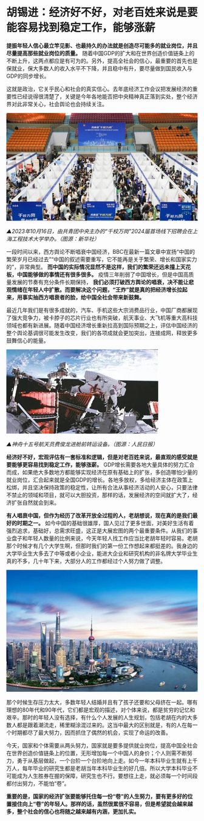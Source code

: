 # 胡锡进：经济好不好，对老百姓来说是要能容易找到稳定工作，能够涨薪

**提振年轻人信心最立竿见影、也最持久的办法就是创造尽可能多的就业岗位，并且尽量提高那些就业岗位的质量。**
随着中国GDP的扩大和在世界创造价值链条上的不断上升，这两点都应是有可为的。另外，提高全社会的信心，最重要的首先也是保就业，保大多数人的收入水平不下降，并且稳中有升，要尽量做到国民收入与GDP的同步增长。

这就是政治，它关乎民心和社会的真实信心。去年底经济工作会议把发展经济的重要性已经说得很清楚了，关键是今年各地能否把中央精神真正落到实处，整个经济界对此非常关心，社会舆论也会持续关注。

![1e02475d0bbc45140c1d7dbc9051920f.jpg](https://raw.githubusercontent.com/qqhsx/qqnews_image/main/2024/01/04/胡锡进：经济好不好，对老百姓来说是要能容易找到稳定工作，能够涨薪/1e02475d0bbc45140c1d7dbc9051920f.jpg)

_▲2023年10月16日，由共青团中央主办的“千校万岗”2024届首场线下招聘会在上海工程技术大学举办。（图源：新华社）_

一段时间以来，西方舆论不断唱衰中国经济，BBC在最新一篇文章中宣扬“中国的繁荣岁月已经过去”“中国的叙述需要重写，它不能再是关于繁荣、增长和国家实力的”，非常典型。
**而中国的实际情况显然不是这样，我们的繁荣还远未撞上天花板，中国能够做的事情还有很多很多。**
疫情三年削弱了中国增长，但是中国高质量发展的节奏有充分条件长期保持，
**我们必须打破西方舆论的唱衰，决不能让悲观情绪在年轻人中扩散。而要解决这个问题，“王炸”就是真的把经济增长拉起来，用事实抽西方唱衰者的脸，给中国全社会带来新鼓舞。**

最近几年我们是有很多成就的，汽车、手机这些大宗消费品行业，中国厂商都展现了强大竞争力，被卡脖子的芯片行业也有所突破，航天事业、大飞机等重大高科技领域也都有新进展。随着中国经济增长重新拉高到国际预期之上，评估中国经济的整个舆论基调很可能发生改变，我们的各项成就会更加突出，连接成网，释放更多鼓舞信心的能量。

![03b1663a18722e20f6f5039e90299501.jpg](https://raw.githubusercontent.com/qqhsx/qqnews_image/main/2024/01/04/胡锡进：经济好不好，对老百姓来说是要能容易找到稳定工作，能够涨薪/03b1663a18722e20f6f5039e90299501.jpg)

 _▲神舟十五号航天员费俊龙进舱前转运设备。（图源：人民日报）_

**经济好不好，宏观评估有一套标准和逻辑，但是对老百姓来说，最直观的感受就是要能够更容易找到稳定工作，能够涨薪。**
GDP增长需要各地大量具体的努力汇合而成，如果绝大多数地方都能够实现经济在原有基础上的扩张，多创造哪怕少量的就业岗位，汇合起来就是全国GDP的增长。各地多放权，多给经济主体在政策上松绑，并且坚决保持政策的稳定性，让所有合法从事经济活动的人安心，只要法律不禁止的领域和项目，就可以大胆投资，那样的话，发展经济的空间就扩大了，经济扩张自然就会到来。

**有人唱衰中国，但作为经历了改革开放全过程的人，老胡想说，现在真的是我们最好的时期之一。**
如今中国的基础很雄厚，国人见过了更多世面，对美好生活有着强烈追求，基础好，总需求旺盛，这正是大展宏图的两个最重要条件。从我们的事业盘子和年轻人数量的比例来说，今天年轻人找工作应当比老胡年轻时容易。老胡那个时候才有几个大学生啊，但那时我们的第一份工作想起来都挺差的。我身边的大学毕业生大多去了中等或者小企业，能进大企业和研究机构的非名牌大学毕业生真的不多，几十年下来，大部分人的工作都经过个人努力做了调整。

![a8226166441d16800d81d288930570c6.jpg](https://raw.githubusercontent.com/qqhsx/qqnews_image/main/2024/01/04/胡锡进：经济好不好，对老百姓来说是要能容易找到稳定工作，能够涨薪/a8226166441d16800d81d288930570c6.jpg)

那个时候生存压力太大，多数年轻人结婚并且有了孩子还要和父母挤在一起。哪有理想的80年代和90年代，它们都是宏观的描述，对个体来说，都是贫穷的记忆和艰辛。那时的年轻人没有选择，有什么个人发展的人生规划，包括老胡在内的大多数人都是跟着潮流走，稀里糊涂混过来的。这当中最大的区别就是，有的人在每一个时期都尽了最大努力，因而抓住了偶然的机会，实现了命运的改善。

今天，国家和个体需要从两头努力，国家就是要多提供就业岗位，提高中国全社会在世界创造价值链条上的位置，无形增加每一个中国人的身价；个人则需不断努力，勇于从基层做起，一个台阶一个台阶地向上走。如今一年本科毕业生就有上千万人，每年毕业的研究生都是老胡当年本科毕业生的好几倍。所以大学本科毕业不可能成为人生胜券在握的保障，研究生也不行。要想往上走，就必须每一个时间段都付出努力，不能怕“卷”。

**重要的是，国家的经济扩张要能够托住每一份“卷”的人生努力，要有更多好的位置接住向上“卷”的年轻人。那样的话，虽然很累很不容易，但是希望就会越来越多，整个社会的信心也将随之越来越有内涵，更加扎实。**

